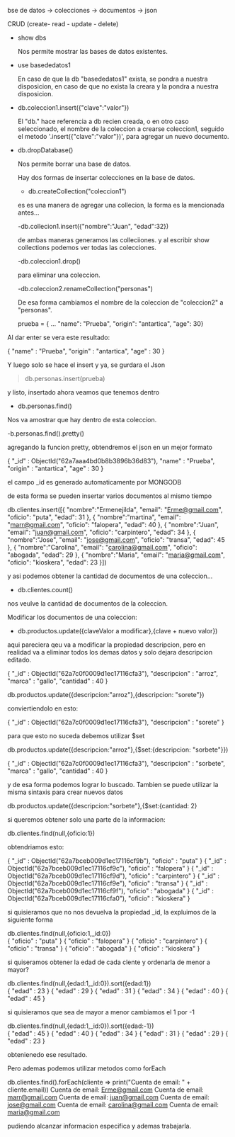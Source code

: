 bse de datos -> colecciones -> documentos -> json

CRUD (create- read - update - delete)

- show dbs

  Nos permite mostrar las bases de datos existentes.
 
- use basededatos1

   En caso de que la db "basededatos1" exista, se pondra a nuestra disposicion, 
   en caso de que no exista la creara y la pondra a nuestra disposicion.

- db.coleccion1.insert({"clave":"valor"})

   El "db." hace referencia a db recien creada, o en otro caso seleccionado, 
   el nombre de la coleccion a crearse coleccion1, seguido el metodo '.insert({"clave":"valor"})', 
   para agregar un nuevo documento.


- db.dropDatabase()

  Nos permite borrar una base de datos.


  Hay dos formas de insertar colecciones en la base de datos.

  - db.createCollection("coleccion1")

  es es una manera de agregar una collecion, la forma es la mencionada antes...

  -db.collecion1.insert({"nombre":"Juan", "edad":32})

  de ambas maneras generamos las colleciiones. y al escribir show collections podemos ver todas las colecciones.

  -db.coleccion1.drop()

  para eliminar una coleccion.

  -db.coleccion2.renameCollection("personas")

  De esa forma cambiamos el nombre de la coleccion de "coleccion2" a "personas".


  prueba = {
... "name": "Prueba", "origin": "antartica", "age": 30}

Al dar enter se vera este resultado: 

{ "name" : "Prueba", "origin" : "antartica", "age" : 30 }

Y luego solo se hace el insert y ya, se gurdara el Json


> db.personas.insert(prueba)

y listo, insertado ahora veamos que tenemos dentro

- db.personas.find()

Nos va amostrar que hay dentro de esta coleccion.
  

-b.personas.find().pretty()

agregando la funcion pretty, obtendremos el json en un mejor formato

{
        "_id" : ObjectId("62a7aaa4bd0b8b3896b36d83"),
        "name" : "Prueba",
        "origin" : "antartica",
        "age" : 30
}

el campo _id es generado automaticamente por MONGODB


de esta forma se pueden insertar varios documentos al mismo tiempo


db.clientes.insert([{
    "nombre":"Ermenejilda",
    "email": "Erme@gmail.com",
    "oficio": "puta",
    "edad": 31
},
{
    "nombre":"martina",
    "email": "marr@gmail.com",
    "oficio": "falopera",
    "edad": 40
},
{
    "nombre":"Juan",
    "email": "juan@gmail.com",
    "oficio": "carpintero",
    "edad": 34
},
{
    "nombre":"Jose",
    "email": "jose@gmail.com",
    "oficio": "transa",
    "edad": 45
},
{
    "nombre":"Carolina",
    "email": "carolina@gmail.com",
    "oficio": "abogada",
    "edad": 29
},
{
    "nombre":"Maria",
    "email": "maria@gmail.com",
    "oficio": "kioskera",
    "edad": 23
}])


y asi podemos obtener la cantidad de documentos de una coleccion...

- db.clientes.count()

nos veulve la cantidad de documentos de la coleccion.

 Modificar los documentos de una coleccion:

 - db.productos.update({claveValor a modificar},{clave + nuevo valor})

 aqui pareciera qeu va a modificar la propiedad descripcion, pero en realidad va a eliminar todos los demas
 datos y solo dejara descripcion editado.

{
        "_id" : ObjectId("62a7c0f0009d1ec17116cfa3"),
        "descripcion" : "arroz",
        "marca" : "gallo",
        "cantidad" : 40
}


 db.productos.update({descripcion:"arroz"},{descripcion: "sorete"})

 conviertiendolo en esto:

 {
        "_id" : ObjectId("62a7c0f0009d1ec17116cfa3"),
        "descripcion" : "sorete"
}

para que esto no suceda debemos utilizar $set

db.productos.update({descripcion:"arroz"},{$set:{descripcion: "sorbete"}})



{
        "_id" : ObjectId("62a7c0f0009d1ec17116cfa3"),
        "descripcion" : "sorbete",
        "marca" : "gallo",
        "cantidad" : 40
}

y de esa forma podemos lograr lo buscado.
Tambien se puede utilizar la misma sintaxis para crear nuevos datos

db.productos.update({descripcion:"sorbete"},{$set:{cantidad: 2}


si queremos obtener solo una parte de la informacion:

db.clientes.find(null,{oficio:1})

obtendriamos esto: 

{ "_id" : ObjectId("62a7bceb009d1ec17116cf9b"), "oficio" : "puta" }
{ "_id" : ObjectId("62a7bceb009d1ec17116cf9c"), "oficio" : "falopera" }
{ "_id" : ObjectId("62a7bceb009d1ec17116cf9d"), "oficio" : "carpintero" }
{ "_id" : ObjectId("62a7bceb009d1ec17116cf9e"), "oficio" : "transa" }
{ "_id" : ObjectId("62a7bceb009d1ec17116cf9f"), "oficio" : "abogada" }
{ "_id" : ObjectId("62a7bceb009d1ec17116cfa0"), "oficio" : "kioskera" }

si quisieramos que no nos devuelva la propiedad _id, la expluimos de la siguiente forma

db.clientes.find(null,{oficio:1,_id:0})   
{ "oficio" : "puta" }
{ "oficio" : "falopera" }
{ "oficio" : "carpintero" }
{ "oficio" : "transa" }
{ "oficio" : "abogada" }
{ "oficio" : "kioskera" }

si quiseramos obtener la edad de cada clente y ordenarla de menor a mayor?

db.clientes.find(null,{edad:1,_id:0}).sort({edad:1})  
{ "edad" : 23 }
{ "edad" : 29 }
{ "edad" : 31 }
{ "edad" : 34 }
{ "edad" : 40 }
{ "edad" : 45 }

si quisieramos que sea de mayor a menor cambiamos el 1 por -1

db.clientes.find(null,{edad:1,_id:0}).sort({edad:-1})  
{ "edad" : 45 }
{ "edad" : 40 }
{ "edad" : 34 }
{ "edad" : 31 }
{ "edad" : 29 }
{ "edad" : 23 }

obtenienedo ese resultado.

Pero ademas podemos utilizar metodos como forEach

db.clientes.find().forEach(cliente => print("Cuenta de email:  " + cliente.email))
Cuenta de email:  Erme@gmail.com
Cuenta de email:  marr@gmail.com
Cuenta de email:  juan@gmail.com
Cuenta de email:  jose@gmail.com
Cuenta de email:  carolina@gmail.com
Cuenta de email:  maria@gmail.com

pudiendo alcanzar informacion especifica  y ademas trabajarla.

